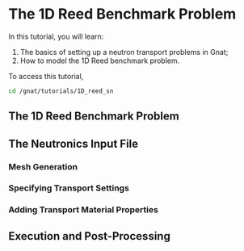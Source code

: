 # The 1D Reed Benchmark Problem

In this tutorial, you will learn:

1. The basics of setting up a neutron transport problems in Gnat;
2. How to model the 1D Reed benchmark problem.

To access this tutorial,

```bash
cd /gnat/tutorials/1D_reed_sn
```

## The 1D Reed Benchmark Problem


## The Neutronics Input File

### Mesh Generation

### Specifying Transport Settings

### Adding Transport Material Properties

## Execution and Post-Processing
